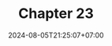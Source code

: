 ---
weight: 3300
title: "Chapter 23"
description: "Pattern Matching"
icon: "article"
date: "2024-08-05T21:25:07+07:00"
lastmod: "2024-08-05T21:25:07+07:00"
draft: falseee
toc: true
---